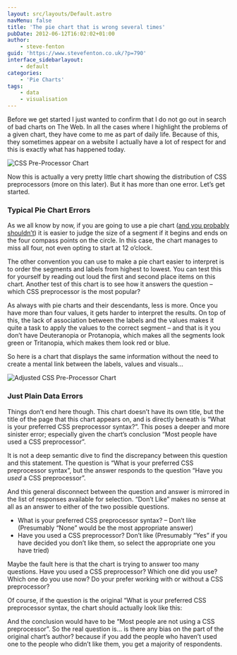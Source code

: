```yaml
---
layout: src/layouts/Default.astro
navMenu: false
title: 'The pie chart that is wrong several times'
pubDate: 2012-06-12T16:02:02+01:00
author:
    - steve-fenton
guid: 'https://www.stevefenton.co.uk/?p=790'
interface_sidebarlayout:
    - default
categories:
    - 'Pie Charts'
tags:
    - data
    - visualisation
---
```


Before we get started I just wanted to confirm that I do not go out in search of bad charts on The Web. In all the cases where I highlight the problems of a given chart, they have come to me as part of daily life. Because of this, they sometimes appear on a website I actually have a lot of respect for and this is exactly what has happened today.

![CSS Pre-Processor Chart](/img/2015/07/nooo-my-eyes1.jpg)

Now this is actually a very pretty little chart showing the distribution of CSS preprocessors (more on this later). But it has more than one error. Let’s get started.

### Typical Pie Chart Errors

As we all know by now, if you are going to use a pie chart ([and you probably shouldn’t](https://www.stevefenton.co.uk/2009/04/pie-charts-are-bad/)) it is easier to judge the size of a segment if it begins and ends on the four compass points on the circle. In this case, the chart manages to miss all four, not even opting to start at 12 o’clock.

The other convention you can use to make a pie chart easier to interpret is to order the segments and labels from highest to lowest. You can test this for yourself by reading out loud the first and second place items on this chart. Another test of this chart is to see how it answers the question – which CSS preprocessor is the most popular?

As always with pie charts and their descendants, less is more. Once you have more than four values, it gets harder to interpret the results. On top of this, the lack of association between the labels and the values makes it quite a task to apply the values to the correct segment – and that is it you don’t have Deuteranopia or Protanopia, which makes all the segments look green or Tritanopia, which makes them look red or blue.

So here is a chart that displays the same information without the need to create a mental link between the labels, values and visuals…

![Adjusted CSS Pre-Processor Chart](/img/2015/07/nooo-my-eyes-21.jpg)

### Just Plain Data Errors

Things don’t end here though. This chart doesn’t have its own title, but the title of the page that this chart appears on, and is directly beneath is “What is your preferred CSS preprocessor syntax?”. This poses a deeper and more sinister error; especially given the chart’s conclusion “Most people have used a CSS preprocessor”.

It is not a deep semantic dive to find the discrepancy between this question and this statement. The question is “What is your preferred CSS preprocessor syntax”, but the answer responds to the question “Have you *used* a CSS preprocessor”.

And this general disconnect between the question and answer is mirrored in the list of responses available for selection. “Don’t Like” makes no sense at all as an answer to either of the two possible questions.

- What is your preferred CSS preprocessor syntax? – Don’t like (Presumably “None” would be the most appropriate answer)
- Have you used a CSS preprocessor? Don’t like (Presumably “Yes” if you have decided you don’t like them, so select the appropriate one you have tried)

Maybe the fault here is that the chart is trying to answer too many questions. Have you used a CSS preprocessor? Which one did you use? Which one do you use now? Do your prefer working with or without a CSS preprocessor?

Of course, if the question is the original “What is your preferred CSS preprocessor syntax, the chart should actually look like this:

And the conclusion would have to be “Most people are not using a CSS preprocessor”. So the real question is… is there any bias on the part of the original chart’s author? because if you add the people who haven’t used one to the people who didn’t like them, you get a majority of respondents.